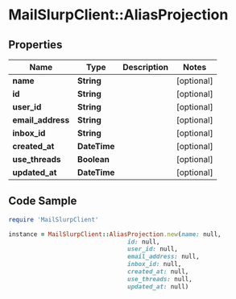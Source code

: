 # MailSlurpClient::AliasProjection

## Properties

Name | Type | Description | Notes
------------ | ------------- | ------------- | -------------
**name** | **String** |  | [optional] 
**id** | **String** |  | [optional] 
**user_id** | **String** |  | [optional] 
**email_address** | **String** |  | [optional] 
**inbox_id** | **String** |  | [optional] 
**created_at** | **DateTime** |  | [optional] 
**use_threads** | **Boolean** |  | [optional] 
**updated_at** | **DateTime** |  | [optional] 

## Code Sample

```ruby
require 'MailSlurpClient'

instance = MailSlurpClient::AliasProjection.new(name: null,
                                 id: null,
                                 user_id: null,
                                 email_address: null,
                                 inbox_id: null,
                                 created_at: null,
                                 use_threads: null,
                                 updated_at: null)
```


